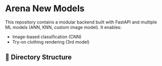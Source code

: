 # Arena New Models

This repository contains a modular backend built with FastAPI and multiple ML models (ANN, KNN, custom image model). It enables:

- Image-based classification (CNN)
- Try-on clothing rendering (3rd model)

## 📂 Directory Structure

